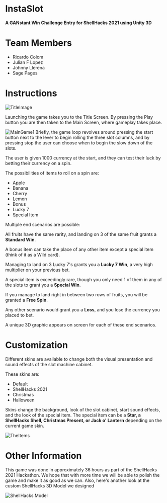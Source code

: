 # InstaSlot
__A GANstant Win Challenge Entry for ShellHacks 2021 using Unity 3D__

# Team Members
* Ricardo Colom
* Julian F Lopez
* Johnny Llerena
* Sage Pages

# Instructions
![TitleImage](https://cdn.discordapp.com/attachments/890408497781538829/891638190371385394/Title.png)

Launching the game takes you to the Title Screen. By pressing the Play button you are then taken to the Main Screen, where gameplay takes place.

![MainGame1](https://cdn.discordapp.com/attachments/890408497781538829/891638184352546866/Default_Skin.png)
Briefly, the game loop revolves around pressing the start button next to the lever to begin rolling the three slot columns, and by pressing stop the user can choose when to begin the slow down of the slots.

The user is given 1000 currency at the start, and they can test their luck by betting their currency on a spin.

The possibilities of items to roll on a spin are:
  * Apple
  * Banana
  * Cherry
  * Lemon
  * Bonus
  * Lucky 7
  * Special Item

Multiple end scenarios are possible:

All fruits have the same rarity, and landing on 3 of the same fruit grants a __Standard Win__.

A bonus item can take the place of any other item except a special item (think of it as a Wild card).

Managing to land on 3 Lucky 7's grants you a __Lucky 7 Win__, a very high multiplier on your previous bet.

A special item is exceedingly rare, though you only need 1 of them in any of the slots to grant you a __Special Win__.

If you manage to land right in between two rows of fruits, you will be granted a __Free Spin__.

Any other scenario would grant you a __Loss__, and you lose the currency you placed to bet.

A unique 3D graphic appears on screen for each of these end scenarios.

# Customization

Different skins are available to change both the visual presentation and sound effects of the slot machine cabinet.

These skins are:
  * Default
  * ShellHacks 2021
  * Christmas
  * Halloween

Skins change the background, look of the slot cabinet, start sound effects, and the look of the special item. The special item can be a __Star, a ShellHacks Shell, Christmas Present, or Jack o' Lantern__ depending on the current game skin.

![TheItems](https://i.imgur.com/VAG0S5L.png)

# Other Information

This game was done in approximately 36 hours as part of the ShellHacks 2021 Hackathon. We hope that with more time we will be able to polish the game and make it as good as we can. Also, here's another look at the custom ShellHacks 3D Model we designed

![ShellHacks Model](https://i.imgur.com/isohHGA.png)
